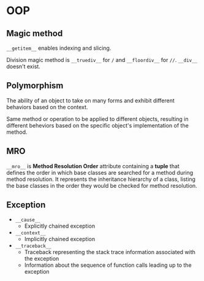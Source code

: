 # OOP

## Magic method

`__getitem__` enables indexing and slicing.

Division magic method is `__truediv__` for `/` and `__floordiv__` for `//`. `__div__` doesn't exist.

## Polymorphism

The ability of an object to take on many forms and exhibit different behaviors based on the context.

Same method or operation to be applied to different objects, resulting in different beheviors based on the specific
object's implementation of the method.

## MRO

`__mro__` is **Method Resolution Order** attribute containing a **tuple** that defines the order in which base
classes are searched for a method during method resolution. It represents the inheritance hierarchy of a class,
listing the base classes in the order they would be checked for method resolution.

## Exception

- `__cause__`
  - Explicitly chained exception
- `__context__`
  - Implicitly chained exception
- `__traceback__`
  - Traceback representing the stack trace information associated with the exception
  - Information about the sequence of function calls leading up to the exception

